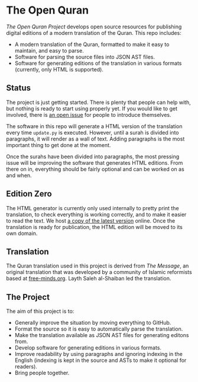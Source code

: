 # The Open Quran

*The Open Quran Project* develops open source resources for publishing
digital editions of a modern translation of the Quran. This repo includes:

- A modern translation of the Quran, formatted
  to make it easy to maintain, and easy to parse.
- Software for parsing the source files into JSON AST files.
- Software for generating editions of the translation in various
  formats (currently, only HTML is supported).

## Status

The project is just getting started. There is plenty that people can help
with, but nothing is ready to start using properly yet. If you would like
to get involved, there is [an open issue][1] for people to introduce
themselves.

The software in this repo will generate a HTML version of the translation
every time `update.py` is executed. However, until a surah is divided into
paragraphs, it will render as a wall of text. Adding paragraphs is the most
important thing to get done at the moment.

Once the surahs have been divided into paragraphs, the most pressing issue
will be improving the software that generates HTML editions. From there on
in, everything should be fairly optional and can be worked on as and when.

## Edition Zero

The HTML generator is currently only used internally to pretty print the
translation, to check everything is working correctly, and to make it
easier to read the text. We host [a copy of the latest version][3]
online. Once the translation is ready for publication, the HTML
edition will be moved to its own domain.

## Translation

The Quran translation used in this project is derived from *The Message*, an
original translation that was developed by a community of Islamic reformists
based at [free-minds.org][2]. Layth Saleh al-Shaiban led the translation.

## The Project

The aim of this project is to:

- Generally improve the situation by moving everything to GitHub.
- Format the source so it is easy to automatically parse the translation.
- Make the translation available as JSON AST files for generating editons from.
- Develop software for generating editions in various formats.
- Improve readability by using paragraphs and ignoring indexing in the English
  (indexing is kept in the source and ASTs to make it optional for readers).
- Bring people together.

[1]: https://github.com/carlsmith/quran/issues/1
[2]: http://www.free-minds.org
[3]: http://carlsmith.github.io/quran/

